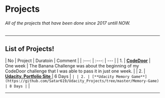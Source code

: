 # Projects
###### All of the projects that have been done since 2017 untill NOW.
---

## List of Projects!
| No | Project | Duratoin | Comment |
| :---: | :---: | --- |
| 1. | [**CodeDoor**](https://github.com/Satar619/Projects/tree/master/CodeDoor-front-end-challenge-03.2019) | One week | The Banana Challenge was about the beginning of my CodeDoor challenge that I was able to pass it in just one week. |
| 2. | [**Udacity, Portfolio Site** ](https://github.com/Satar619/Udacity_Projects/tree/master/Portfolio%20%20Site) | 6 Days | ` |
| 2. | [**Udacity Memory Game**](https://github.com/Satar619/Udacity_Projects/tree/master/Memory-Game) | 8 Days | ` |

---
